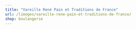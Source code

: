 ```yaml
---
title: "Vareille René Pain et Traditions de France"
url: /limoges/vareille-rene-pain-et-traditions-de-france/
shop: boulangerie
---
```

